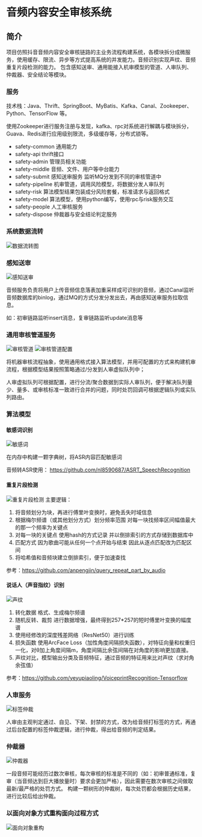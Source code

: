 # 音频内容安全审核系统

## 简介
  项目仿照抖音音频内容安全审核链路的主业务流程构建系统，各模块拆分成微服务，使用缓存、限流、异步等方式提高系统的并发能力。音频识别实现声纹、音频重复片段检测的能力。
  包含感知送审、通用能接入机审模型的管道、人审队列、仲裁器、安全结论等模块。

### 服务
技术栈：Java、Thrift、SpringBoot、MyBatis、Kafka、Canal、Zookeeper、Python、TensorFlow 等。

使用Zookeeper进行服务注册与发现，kafka、rpc对系统进行解耦与模块拆分，Guava、Redis进行应用级别限流，多级缓存等，分布式锁等。

- safety-common 通用能力
- safety-api thrift接口
- safety-admin 管理员相关功能
- safety-middle 音频、文件、用户等中台能力
- safety-submit 感知送审服务 监听MQ分发到不同的审核管道中
- safety-pipeline 机审管道，调用风险模型，将数据分发人审队列
- safety-risk 算法模型结果包装成分风险套餐，标准请求与返回格式
- safety-model 算法模型，使用python编写，使用rpc与risk服务交互
- safety-people 人工审核服务
- safety-dispose 仲裁器与安全结论判定服务


### 系统数据流转
![数据流转图](img/数据流转图.png "数据流转图")

### 感知送审
![感知送审](img/感知送审.png "感知送审")

音频服务负责将用户上传音频信息落表加重采样成可识别的音频，通过Canal监听音频数据库的binlog，通过MQ的方式分发分发出去，再由感知送审服务拉取信息。

如：初审链路监听insert消息，复审链路监听update消息等

### 通用审核管道服务
![审核管道](img/审核管道.png "审核管道")
![审核管道配置](img/审核管道配置.png "审核管道配置")

将机器审核流程抽象，使用通用格式接入算法模型，并用可配置的方式来构建机审流程，根据模型结果按照策略通过/分发到人审虚拟队列中；

人审虚拟队列可根据配置，进行分流/聚合数据到实际人审队列，便于解决队列量少、量多、或审核标准一致进行合并的问题，同时处罚回调可根据逻辑队列或实队列路由。

### 算法模型
#### 敏感词识别
![敏感词](img/敏感词.png "敏感词")

在内存中构建一颗字典树，将ASR内容匹配敏感词

音频转ASR使用： https://github.com/nl8590687/ASRT_SpeechRecognition

#### 重复片段检测
![重复片段检测](img/重复片段检测.jpg "重复片段检测")
主要逻辑：
1. 将音频划分为块，再进行傅里叶变换时，避免丢失时域信息
2. 根据梅尔频谱（或其他划分方式）划分频率范围 对每一块找频率区间幅值最大的那一个频率为关键点
3. 对每一块的关键点 使用hash的方式记录 并以倒排索引的方式存储到数据库中
4. 匹配方式 因为歌曲可能从任何一个点开始与结束 因此从逐点匹配改为匹配区间
5. 将哈希值和音频块建立倒排索引，便于加速查找

参考：https://github.com/anpengjin/query_repeat_part_by_audio

#### 说话人（声音指纹）识别
![声纹](img/声纹.png "声纹")
1. 转化数据 格式、生成梅尔频谱
2. 随机反转、裁剪 进行数据增强，最终得到257*257的短时傅里叶变换的幅度谱
3. 使用经修改的深度残差网络（ResNet50）进行训练
4. 损失函数 使用ArcFace Loss（加性角度间隔损失函数），对特征向量和权重归一化，对θ加上角度间隔m，角度间隔比余弦间隔在对角度的影响更加直接。
5. 声纹对比，模型输出分类及音频特征，通过音频的特征用来比对声纹（求对角余弦值）

参考：https://github.com/yeyupiaoling/VoiceprintRecognition-Tensorflow


### 人审服务
![标签仲裁](img/标签仲裁.png "标签仲裁")

人审由主观判定通过、自见、下架、封禁的方式，改为给音频打标签的方式，再通过后台配置的标签仲裁逻辑，进行仲裁，得出给音频的判定结果。



### 仲裁器
![仲裁器](img/仲裁器.png "仲裁器")

一段音频可能经历过数次审核，每次审核的标准是不同的（如：初审普通标准，复审（当音频达到巨大播放量时）要求会更加严格），因此需要在数次审核之间做取最新/最严格的处罚方式。
构建一颗树形的仲裁树，每次处罚都会根据历史结果，进行比较后给出仲裁。


### 以面向对象方式重构面向过程方式
![面向对象重构](img/面向对象重构.png "面向对象重构")

